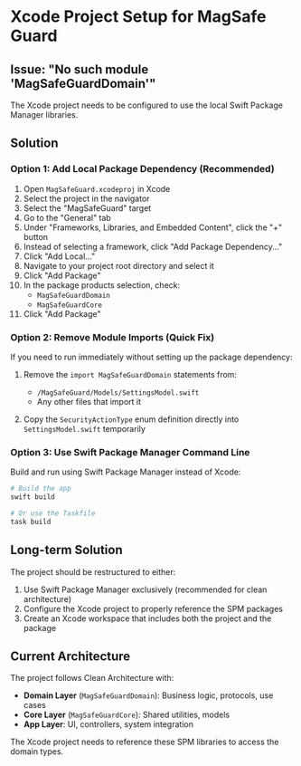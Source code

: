 # Xcode Project Setup for MagSafe Guard

## Issue: "No such module 'MagSafeGuardDomain'"

The Xcode project needs to be configured to use the local Swift Package Manager libraries.

## Solution

### Option 1: Add Local Package Dependency (Recommended)

1. Open `MagSafeGuard.xcodeproj` in Xcode
2. Select the project in the navigator
3. Select the "MagSafeGuard" target
4. Go to the "General" tab
5. Under "Frameworks, Libraries, and Embedded Content", click the "+" button
6. Instead of selecting a framework, click "Add Package Dependency..."
7. Click "Add Local..."
8. Navigate to your project root directory and select it
9. Click "Add Package"
10. In the package products selection, check:
    - `MagSafeGuardDomain`
    - `MagSafeGuardCore`
11. Click "Add Package"

### Option 2: Remove Module Imports (Quick Fix)

If you need to run immediately without setting up the package dependency:

1. Remove the `import MagSafeGuardDomain` statements from:
   - `/MagSafeGuard/Models/SettingsModel.swift`
   - Any other files that import it

2. Copy the `SecurityActionType` enum definition directly into `SettingsModel.swift` temporarily

### Option 3: Use Swift Package Manager Command Line

Build and run using Swift Package Manager instead of Xcode:

```bash
# Build the app
swift build

# Or use the Taskfile
task build
```

## Long-term Solution

The project should be restructured to either:
1. Use Swift Package Manager exclusively (recommended for clean architecture)
2. Configure the Xcode project to properly reference the SPM packages
3. Create an Xcode workspace that includes both the project and the package

## Current Architecture

The project follows Clean Architecture with:
- **Domain Layer** (`MagSafeGuardDomain`): Business logic, protocols, use cases
- **Core Layer** (`MagSafeGuardCore`): Shared utilities, models
- **App Layer**: UI, controllers, system integration

The Xcode project needs to reference these SPM libraries to access the domain types.
